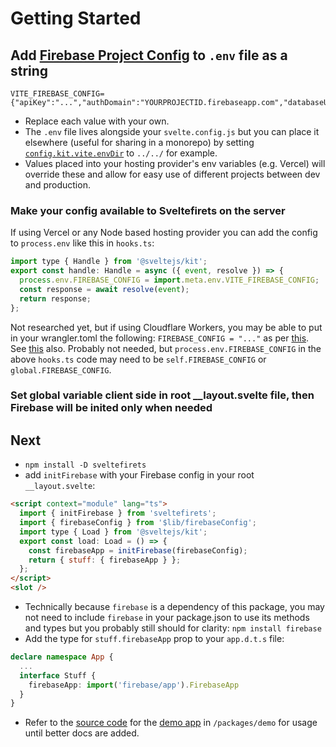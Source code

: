 # Getting Started

## Add [Firebase Project Config](https://firebase.google.com/docs/web/learn-more#config-object) to `.env` file as a string
```
VITE_FIREBASE_CONFIG={"apiKey":"...","authDomain":"YOURPROJECTID.firebaseapp.com","databaseURL":"https://YOURPROJECTID.firebaseio.com","projectId":"YOURPROJECTID","storageBucket":"YOURPROJECTID.appspot.com","messagingSenderId":"...","appId":"...","measurementId":"..."}
```
- Replace each value with your own.
- The `.env` file lives alongside your `svelte.config.js` but you can place it elsewhere (useful for sharing in a monorepo) by setting [`config.kit.vite.envDir`](https://vitejs.dev/config/#envdir) to `../../` for example.
- Values placed into your hosting provider's env variables (e.g. Vercel) will override these and allow for easy use of different projects between dev and production.

### Make your config available to Sveltefirets on the server

If using Vercel or any Node based hosting provider you can add the config to `process.env` like this in `hooks.ts`:

```js
import type { Handle } from '@sveltejs/kit';
export const handle: Handle = async ({ event, resolve }) => {
  process.env.FIREBASE_CONFIG = import.meta.env.VITE_FIREBASE_CONFIG;
  const response = await resolve(event);
  return response;
};
```

Not researched yet, but if using Cloudflare Workers, you may be able to put in your wrangler.toml the following: `FIREBASE_CONFIG = "..."` as per [this](https://developers.cloudflare.com/workers/platform/environment-variables). See [this](https://community.cloudflare.com/t/how-can-i-read-environment-variable-dynamically/353207) also. Probably not needed, but `process.env.FIREBASE_CONFIG` in the above `hooks.ts` code may need to be `self.FIREBASE_CONFIG` or `global.FIREBASE_CONFIG`.

### Set global variable client side in root __layout.svelte file, then Firebase will be inited only when needed

## Next

- `npm install -D sveltefirets`
- add `initFirebase` with your Firebase config in your root `__layout.svelte`:
```html
<script context="module" lang="ts">
  import { initFirebase } from 'sveltefirets';
  import { firebaseConfig } from '$lib/firebaseConfig';
  import type { Load } from '@sveltejs/kit';
  export const load: Load = () => {
    const firebaseApp = initFirebase(firebaseConfig);
    return { stuff: { firebaseApp } };
  };
</script>
<slot />
``` 
- Technically because `firebase` is a dependency of this package, you may not need to include `firebase` in your package.json to use its methods and types but you probably still should for clarity: `npm install firebase`
- Add the type for `stuff.firebaseApp` prop to your `app.d.t.s` file:
```ts
declare namespace App {
  ...
  interface Stuff {
    firebaseApp: import('firebase/app').FirebaseApp
  }
}
```
- Refer to the [source code](https://github.com/jacob-8/sveltefirets/tree/main/packages/demo) for the [demo app](https://sveltefirets.vercel.app) in `/packages/demo` for usage until better docs are added.